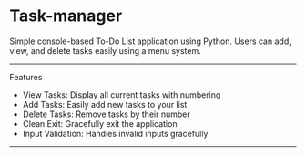 # Task-manager

Simple console-based To-Do List application using Python. Users can add, view, and delete tasks easily using a menu system.

---

Features

- View Tasks: Display all current tasks with numbering
- Add Tasks: Easily add new tasks to your list
- Delete Tasks: Remove tasks by their number
- Clean Exit: Gracefully exit the application
- Input Validation: Handles invalid inputs gracefully

---
